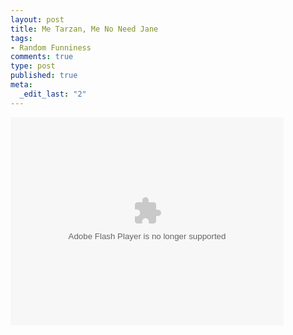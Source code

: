 ```yaml
--- 
layout: post
title: Me Tarzan, Me No Need Jane
tags: 
- Random Funniness
comments: true
type: post
published: true
meta: 
  _edit_last: "2"
---
```

<object classid="clsid:D27CDB6E-AE6D-11cf-96B8-444553540000" width="437" height="333" id="viddler_80f9e73b"><param name="movie" value="http://www.viddler.com/player/80f9e73b/" /><param name="allowScriptAccess" value="always" /><param name="allowFullScreen" value="true" /><embed src="http://www.viddler.com/player/80f9e73b/" width="437" height="333" type="application/x-shockwave-flash" allowScriptAccess="always" allowFullScreen="true" name="viddler_80f9e73b"></embed></object>
